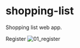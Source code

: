 # shopping-list
Shopping list web app.

Register
![01_register](https://user-images.githubusercontent.com/32650229/97081953-a5167e00-160e-11eb-91a9-861d128e7e80.png)
